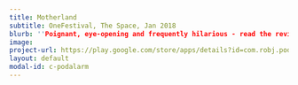 ```yaml
---
title: Motherland
subtitle: OneFestival, The Space, Jan 2018
blurb: ''Poignant, eye-opening and frequently hilarious - read the reviews! [theatrebox](https://theatrebox.blog/2018/01/12/programme-b-the-one-festival-the-space/){:target="_blank"} and [The Upcoming](https://www.theupcoming.co.uk/2018/01/11/the-one-festival-programme-b-at-the-space-a-heady-mix-of-gender-race-depression-redemption-and-lots-of-laughs-theatre-review){:target="_blank"}.
image:
project-url: https://play.google.com/store/apps/details?id=com.robj.podalarm
layout: default
modal-id: c-podalarm
---
```

